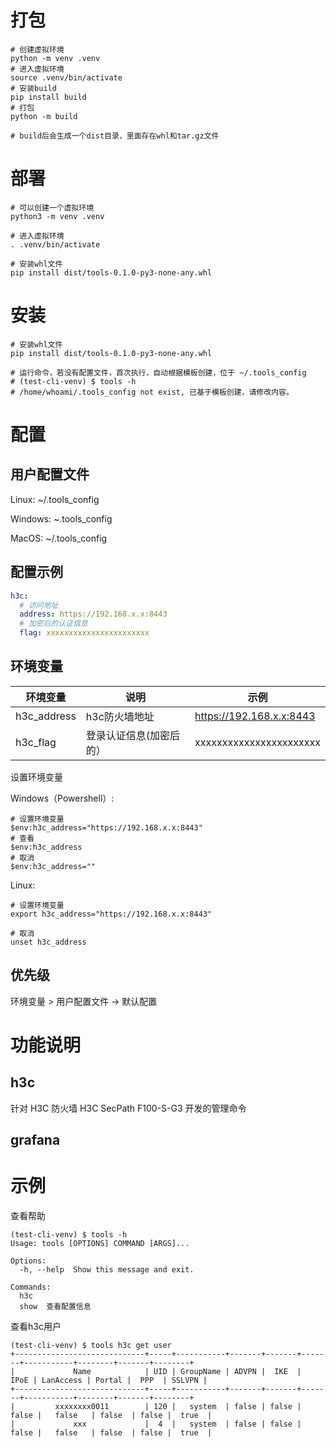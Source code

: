 # 打包
```shell
# 创建虚拟环境
python -m venv .venv
# 进入虚拟环境
source .venv/bin/activate
# 安装build
pip install build
# 打包
python -m build

# build后会生成一个dist目录，里面存在whl和tar.gz文件
```

# 部署
```shell
# 可以创建一个虚拟环境
python3 -m venv .venv

# 进入虚拟环境
. .venv/bin/activate

# 安装whl文件
pip install dist/tools-0.1.0-py3-none-any.whl
```

# 安装
```shell
# 安装whl文件
pip install dist/tools-0.1.0-py3-none-any.whl

# 运行命令，若没有配置文件，首次执行，自动根据模板创建，位于 ~/.tools_config
# (test-cli-venv) $ tools -h
# /home/whoami/.tools_config not exist, 已基于模板创建，请修改内容。
```

# 配置
## 用户配置文件
Linux: ~/.tools_config

Windows: ~\.tools_config

MacOS: ~/.tools_config

## 配置示例
```yaml
h3c:
  # 访问地址
  address: https://192.168.x.x:8443
  # 加密后的认证信息
  flag: xxxxxxxxxxxxxxxxxxxxxxx
```

## 环境变量

| 环境变量        | 说明           | 示例                       |
|-------------|--------------|--------------------------|
| h3c_address | h3c防火墙地址     | https://192.168.x.x:8443 |
| h3c_flag    | 登录认证信息(加密后的） | xxxxxxxxxxxxxxxxxxxxxxx  |

设置环境变量

Windows（Powershell）:
```
# 设置环境变量
$env:h3c_address="https://192.168.x.x:8443"
# 查看
$env:h3c_address
# 取消
$env:h3c_address=""
```

Linux:
```shell
# 设置环境变量
export h3c_address="https://192.168.x.x:8443"

# 取消
unset h3c_address
```
## 优先级

环境变量 > 用户配置文件 -> 默认配置

# 功能说明

## h3c
针对 H3C 防火墙 H3C SecPath F100-S-G3 开发的管理命令



## grafana

# 示例

查看帮助

```
(test-cli-venv) $ tools -h
Usage: tools [OPTIONS] COMMAND [ARGS]...

Options:
  -h, --help  Show this message and exit.

Commands:
  h3c
  show  查看配置信息
```

查看h3c用户

```
(test-cli-venv) $ tools h3c get user
+-----------------------------+-----+-----------+-------+-------+-------+-----------+--------+-------+--------+
|             Name            | UID | GroupName | ADVPN |  IKE  |  IPoE | LanAccess | Portal |  PPP  | SSLVPN |
+-----------------------------+-----+-----------+-------+-------+-------+-----------+--------+-------+--------+
|         xxxxxxxx0011        | 120 |   system  | false | false | false |   false   | false  | false |  true  |
|             xxx             |  4  |   system  | false | false | false |   false   | false  | false |  true  |
```
